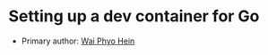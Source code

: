 # Setting up a dev container for Go 

* Primary author: [Wai Phyo Hein](https://github.com/waiphyo04)